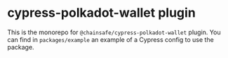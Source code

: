 # cypress-polkadot-wallet plugin

This is the monorepo for `@chainsafe/cypress-polkadot-wallet` plugin.
You can find in `packages/example` an example of a Cypress config to use the package.
